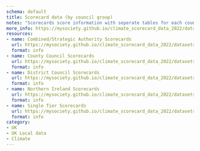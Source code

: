```yaml
---
schema: default
title: Scorecard data (by council group)
notes: "Scorecards score information with seperate tables for each council type/group"
more_info: https://mysociety.github.io/climate_scorecard_data_2022/datasets/scorecards-by-council-group/
resources:
- name: Combined/Strategic Authority Scorecards
  url: https://mysociety.github.io/climate_scorecard_data_2022/datasets/scorecards-by-council-group/
  format: info
- name: County Council Scorecards
  url: https://mysociety.github.io/climate_scorecard_data_2022/datasets/scorecards-by-council-group/
  format: info
- name: District Council Scorecards
  url: https://mysociety.github.io/climate_scorecard_data_2022/datasets/scorecards-by-council-group/
  format: info
- name: Northern Ireland Scorecards
  url: https://mysociety.github.io/climate_scorecard_data_2022/datasets/scorecards-by-council-group/
  format: info
- name: Single Tier Scorecards 
  url: https://mysociety.github.io/climate_scorecard_data_2022/datasets/scorecards-by-council-group/
  format: info
category:
- UK
- UK Local data
- Climate
---
```

